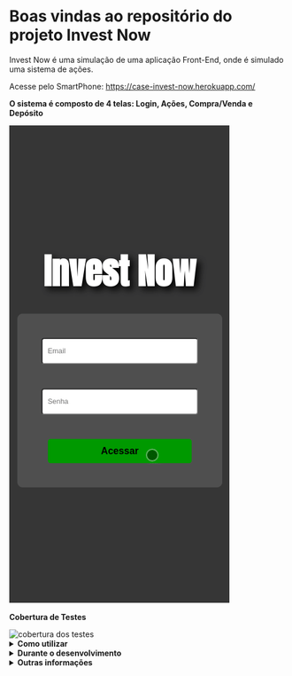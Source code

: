 # Boas vindas ao repositório do projeto Invest Now

Invest Now é uma simulação de uma aplicação Front-End, onde é simulado uma sistema de ações.

Acesse pelo SmartPhone: https://case-invest-now.herokuapp.com/

<strong>O sistema é composto de 4 telas: Login, Ações, Compra/Venda e Depósito</strong>

![](./public/images/invest-now.gif)


<strong>Cobertura de Testes</strong>

<image src='./public/images/Screenshot from 2022-07-24 15-26-45.png' alt='cobertura dos testes'/>

<details>
  <summary><strong>Como utilizar</strong></summary><br />

  Para utilizar nossa aplicação é bem simples, basta acessar pelo celular o link: https://case-invest-now.herokuapp.com/ <br/>

  Para utilizar pelo computador, deverá se atentar em alguns pontos, nossa aplicação foi feita para dispositivies móveis e por esse motivo, inicialmete a tela irá ficar feia e distorcida, para conseguir acessar pelo computador é necessário abra o inspecionar clicando com o botão direito do mouse e selecione a opção " inspecionar " ou então pode apertar o botão f12 do seu teclado. <br/>

  Agora com o inspecionar aberto, no cantinho superior esquerdo, tem um ícone de dispositivos móveis, clique nesse ícone. Caso a aplicação não tenha ficado parecido com as imagens exibidas acima, o inspecionar abre uma barra escrito " Dimensions: ", nesse campo você pode escolher qual o tipo de equipamento será exibido, então para um bom funcionamento recomendo que selecione " Iphone XR ". Agora deve estar tudo certo! <br/>

  ![](./public/images/tutor.gif)

  <strong>Página de Login:</strong> <br/>
  Na tela de Login, é necessário inserir um email no formato ' alguem@email.com'. <br/>
  Na tela de Login, é necessário inserir uma senha de pelo menos 8 caracteres. <br/>
    **Em caso de informações inválidas iŕa disparar um aviso. <br/>
  Após a inserção dos dados válidos, so acessar a aplicação utilizando o botão "Acessar" logo abaixo.<br/>

  <strong>Ações:</strong> <br/>
  Na tela de Acões é exibida toda a lista de ações que estão disponiveis, e caso já tenha alguma ação na sua carteira, será listado também nessa tela. <br/>

  Nessa tela, temos o botao em azul "C" (compra), ao clicar nesse botão você será redirecionado para a página de compra e venda, onde você pode selecionar a opção "Comprar" ou "Vender", logo abaixo você tem um campo que pode inserir o valor númerico de sua escolha. <br/>

  Para Finalizar a compra/venda é necessário clicar no botão "Confirmar", após você ainda continuará nessa página e pode clicar no botão "Voltar", para voltar a página de Ações. Agora repare que acima tem sua lista de ações compradas. <br/>

  <strong>Compra/Venda:</strong> <br/>
  Nessa tela você pode selecionar a opção "Comprar" ou "Vender", logo abaixo você tem um campo que pode inserir o valor númerico de sua escolha.<br/>

  Para concluir a compra/venda, é necessário clicar no botão "Confirmar", mas se atente que ainda vai ficar nessa tela, para voltar para a tela de Ações é necessário clicar no botão "Voltar".<br/>

  <strong>Depósito:</strong> <br/>
  Nessa tela você pode inserir um valor a sua conta, para isso você tem um campo onde pode inserior o valor desejado, após ter inserido o valor, é necessário que clique no botao "Confirmar", para enfim, confirmar seu depósito. Note que nesse momento ainda não temos a opção de Saque ( Retirada ). <br/>
</details>


<details>
  <summary><strong>Durante o desenvolvimento</strong></summary><br />

  A principal fase do meu desenvolvimento começou ao receber o case, ao receber o case eu tirei um tempo de qualidade para analisar o que era pedido, ao analisar e entender o que estava sendo pedido, eu pude separar em requisitos e também analisar quais ferramentas eu usaria para desenvolver aquela proposta.  <br/>

  Antes de começar o desenvolvimento eu criei minha estrutura de pastas para trabalhar, components ( aqui fica todos os componentes que fora usados nas páginas ), context ( aqui fica a criação e o provider da minha aplicação ), Style-Components ( aqui fica os elementos estilizados ) e também a pasta utils ( onde ficaria lógicas extras, que no caso usei para armazenar a lógica de validação do email ao fazer o Login ). <br/>

  Durante a análise do case, eu pude separar os elementos das páginas em requisitos, também comecei a pensar em quais ferramentas eu gostaria de trabalhar.  <br/>

  Como ferramentas eu escolhi as técnologias, React, ContextAPI, React Hooks, RTL para testes unitários, Styled Components para estilização e Heroku para Deploy.  <br/>

  Apesar de nunca ter utilizado o Styled Components antes ( e nem sabia o que era ), depois de algumas horas assistindo alguns videos sobre, eu consegui trabalhar de uma forma muito tranquila e gostei muito dessa técnologia para desenolvimento de estilização. <br/>

  A fase de análise do case e das telas propostas foi essencial e me direcionou pois antes mesmo de começar eu já sabia por exemplo que a página de Ações iria ter dois componentes, um para ações do usuário e outro para ações dispóniveis.  <br/>

  <strong>Dificuldades durante o desenvolvimento:</strong> <br/>
  Nesse Case tive algumas dificuldades, a primeira delas foi a organização de tempo, logo no inicio do case tivemos um trabalho na Trybe, então eu tive que organizar o meu tempo para dá conta dos dois, inicialmente eu pensei em dividir o dia metade para Trybe e metade para me dedicar ao Case. Mas logo que saiu o Readme do projeto proposto pela Trybe, também tirei um tempo de qualidade para eu analisar, após analisar eu vi que seria capaz de cumprir todos os requisitos obrigatórios no mesmo dia. Então na segunda feira eu tirei o dia inteiro para me dedicar inteiramente a esse projeto com a meta de finalizar. Graças a Deus tudo deu certo e eu consegui finalizar  o projeto na segunda-feira.<br/>

  Na terça-feira que eu tinha me programado para me dedicar inteiramente ao Case, infelizmente tive problemas de rede. Fiquei sem internet até quarta-feira pela manhã.<br/>

  Na quarta-feira quando a internet voltou eu pude então continuar meu desenvolvimento do case, meu desenvolvimento foi por etapas, primeiro eu fiz as telas, depois os testes, depois estilização. <br/>

  Durante a construção das telas eu pude logo no começo sentir dificuldades pelo fato de que as tecnologias que eu usaria para desenvolver esse Case, já fazia um tempo que eu tinha estudado, ai então pausei o desenvolvimento do case e organizei uma pequena listinha de revisão. Revi os conteus de React, ContextAPI, React Hooks e RTL para testes unitários.<br/>

  Tive algumas dificuldades com o código em alguns momentos, um deles foi quando precisava pegar a ação para mandar para a tela de compra/venda. Nesse momento fiquei travado tentando de várias formas pegar os dados da Ação. Mas logo que deixei essa parte para depois e fui me concentrar em outra tela, tive uma ideia que me ajudou nesse desafio, consegui acessar o título da ação pelo atributo name do meu botão. <br/>

  Outro grande desafio foi salvar as ações compradas, fiquei horas e horas nessa parte. Até que tive a ideia de salvar em uma lista utilizando o método push.<br/>

  Agora estava conseguindo salvar e listar na tela todas as ações compradas, mas tive outro grande problema que esse não consegui resolver e estou me sentindo super frustado de ter que entregar o desafio com essa pendência, ao comprar o mesmo ativo ele fica duplicado na lista de meus Ativos, infelizmente não consegui resolver essa pendência. <br/>

  Também não consegui fazer funcionar corretamente a opção de venda, pelo fato de que não estava conseguindo acessar o elemento corrento na lista de ações.<br/>

  Tive dificuldades com testes, mas depois de um pouco de estudo e revisão os testes fluiram. Consegui fazer todo o teste das 4 páginas pegando no minimo 80% de cobertura.<br/>
</details>

<details>
  <summary><strong>Outras informações</strong></summary><br />

  Este case me serviu de grande aprendizado e o maior deles não foi sobre códigos, foi como a gente se comporta em meios a desafios, pois estava enfrentando meu primeiro case real de processo seletivo e ser um candidato concorrendo a vaga com pessoas super capacitadas, durante essa ultima semana foi uma batalha emocional imensa, mas serviu para eu mostrar para mim mesmo que consigo controlar e aprender com minhas emoções, apesar de ter enfrentado alguns desafios de código que não consegui resolver e estar entregando o case com alguns detalhes que eu queria muito ter conseguido fazer. <br/>

</details>